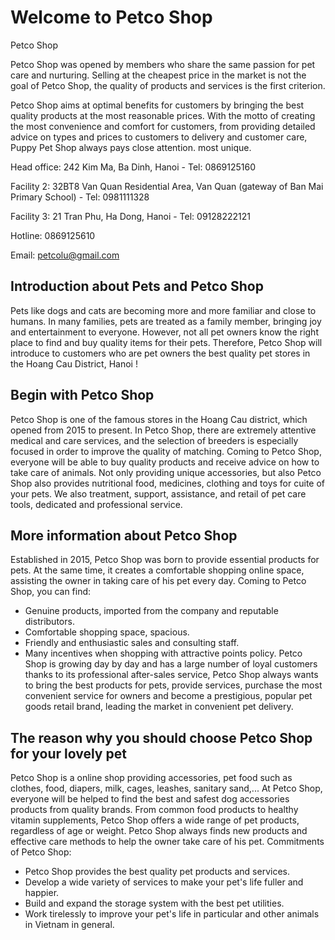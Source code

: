 # Welcome to Petco Shop
Petco Shop

Petco Shop was opened by members who share the same passion for pet care and nurturing. Selling at the cheapest price in the market is not the goal of Petco Shop, the quality of products and services is the first criterion.

Petco Shop aims at optimal benefits for customers by bringing the best quality products at the most reasonable prices. With the motto of creating the most convenience and comfort for customers, from providing detailed advice on types and prices to customers to delivery and customer care, Puppy Pet Shop always pays close attention. most unique.

Head office: 242 Kim Ma, Ba Dinh, Hanoi - Tel: 0869125160

Facility 2: 32BT8 Van Quan Residential Area, Van Quan (gateway of Ban Mai Primary School) - Tel: 0981111328

Facility 3: 21 Tran Phu, Ha Dong, Hanoi - Tel: 09128222121

Hotline: 0869125610

Email: petcolu@gmail.com

## Introduction about Pets and Petco Shop
Pets like dogs and cats are becoming more and more familiar and close to humans. In many families, pets are treated as a family member, bringing joy and entertainment to everyone. However, not all pet owners know the right place to find and buy quality items for their pets. Therefore, Petco Shop will introduce to customers who are pet owners the best quality pet stores in the Hoang Cau District, Hanoi !



## Begin with Petco Shop

Petco Shop is one of the famous stores in the Hoang Cau district, which opened from 2015 to present. In Petco Shop, there are extremely attentive medical and care services, and the selection of breeders is especially focused in order to improve the quality of matching.
Coming to Petco Shop, everyone will be able to buy quality products and receive advice on how to take care of animals. Not only providing unique accessories, but also Petco Shop also provides nutritional food, medicines, clothing and toys for cuite of your pets. We also treatment, support, assistance, and retail of pet care tools, dedicated and professional service.


## More information about Petco Shop 

Established in 2015, Petco Shop was born to provide essential products for pets. At the same time, it creates a comfortable shopping online space, assisting the owner in taking care of his pet every day.
Coming to Petco Shop, you can find:
- Genuine products, imported from the company and reputable distributors.
- Comfortable shopping space, spacious.
- Friendly and enthusiastic sales and consulting staff.
- Many incentives when shopping with attractive points policy.
Petco Shop is growing day by day and has a large number of loyal customers thanks to its professional after-sales service, Petco Shop always wants to bring the best products for pets, provide services, purchase the most convenient service for owners and become a prestigious, popular pet goods retail brand, leading the market in convenient pet delivery.



## The reason why you should choose Petco Shop for your lovely pet

Petco Shop is a online shop providing accessories, pet food such as clothes, food, diapers, milk, cages, leashes, sanitary sand,... At Petco Shop, everyone will be helped to find the best and safest dog accessories products from quality brands. From common food products to healthy vitamin supplements, Petco Shop offers a wide range of pet products, regardless of age or weight. Petco Shop always finds new products and effective care methods to help the owner take care of his pet.
Commitments of Petco Shop:
- Petco Shop provides the best quality pet products and services.
- Develop a wide variety of services to make your pet's life fuller and happier.
- Build and expand the storage system with the best pet utilities.
- Work tirelessly to improve your pet's life in particular and other animals in Vietnam in general.


